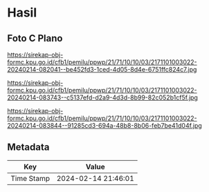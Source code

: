 # Hasil

## Foto C Plano

https://sirekap-obj-formc.kpu.go.id/cfb1/pemilu/ppwp/21/71/10/10/03/2171101003022-20240214-082041--be452fd3-1ced-4d05-8d4e-6751ffc824c7.jpg

https://sirekap-obj-formc.kpu.go.id/cfb1/pemilu/ppwp/21/71/10/10/03/2171101003022-20240214-083743--c5137efd-d2a9-4d3d-8b99-82c052b1cf5f.jpg

https://sirekap-obj-formc.kpu.go.id/cfb1/pemilu/ppwp/21/71/10/10/03/2171101003022-20240214-083844--91285cd3-694a-48b8-8b06-feb7be41d04f.jpg


## Metadata

| Key        | Value               |
| ---------- | ------------------- |
| Time Stamp | 2024-02-14 21:46:01 |



